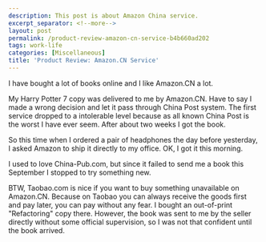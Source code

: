 ```yaml
---
description: This post is about Amazon China service.
excerpt_separator: <!--more-->
layout: post
permalink: /product-review-amazon-cn-service-b4b660ad202
tags: work-life
categories: [Miscellaneous]
title: 'Product Review: Amazon.CN Service'
---
```

I have bought a lot of books online and I like Amazon.CN a lot.
<!--more-->

My Harry Potter 7 copy was delivered to me by Amazon.CN. Have to say I made a wrong decision and let it pass through China Post system. The first service dropped to a intolerable level because as all known China Post is the worst I have ever seem. After about two weeks I got the book.

So this time when I ordered a pair of headphones the day before yesterday, I asked Amazon to ship it directly to my office. OK, I got it this morning.

I used to love China-Pub.com, but since it failed to send me a book this September I stopped to try something new.

BTW, Taobao.com is nice if you want to buy something unavailable on Amazon.CN. Because on Taobao you can always receive the goods first and pay later, you can pay without any fear. I bought an out-of-print "Refactoring" copy there. However, the book was sent to me by the seller directly without some official supervision, so I was not that confident until the book arrived.
